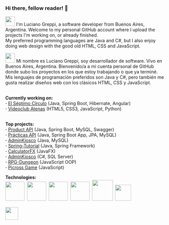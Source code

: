 ### Hi there, fellow reader! 👋

<img height=30 src="https://i1.pngguru.com/preview/715/644/898/world-flag-icons-united-kingdom-flag-art.jpg"> I'm Luciano Greppi, a software developer from Buenos Aires, Argentina. Welcome to my personal GitHub account where I upload the projects I'm working on, or already finished.<br>
My preferred programming languages are Java and C#, but I also enjoy doing web design with the good old HTML, CSS and JavaScript.<br>

<img height=30 src="https://cdn.icon-icons.com/icons2/1531/PNG/128/3253482-flag-spain-icon_106784.png"> Mi nombre es Luciano Greppi, soy desarrollador de software. Vivo en Buenos Aires, Argentina. Bienvenido/a a mi cuenta personal de GitHub donde subo los proyectos en los que estoy trabajando o que ya terminé.<br>
Mis lenguajes de programación preferidos son Java y C#, pero también me gusta realizar diseños web con los clásicos HTML, CSS y JavaScript.<br>

<br>
<b>Currently working on:</b> <br>
<b>·</b> <a href="https://github.com/Luchoag/El-Septimo-Circulo">El Séptimo Círculo</a> (Java, Spring Boot, Hibernate, Angular)<br>
<b>·</b> <a href="https://github.com/Luchoag/Videoclub-Atenas">Videoclub Atenas</a> (HTML5, CSS3, JavaScript, Python)<br><br>

<b>Top projects:</b><br>
<b>·</b> <a href="https://github.com/Luchoag/product-api">Product API</a> (Java, Spring Boot, MySQL, Swagger) \
<b>·</b> <a href="https://github.com/Luchoag/product-api">Prácticas API</a> (Java, Spring Boot App, JPA, MySQL) \
<b>·</b> <a href="https://github.com/Luchoag/administracion-kiosco-java">AdminKiosco</a> (Java, MySQL) \
<b>·</b> <a href="https://github.com/Luchoag/spring-tutorial">Spring-Tutorial</a> (Java, Spring Framework) \
<b>·</b> <a href="https://github.com/Luchoag/CalculatorFX">CalculatorFX</a> (JavaFX) \
<b>·</b> <a href="https://github.com/Luchoag/AdminKiosco">AdminKiosco</a> (C#, SQL Server) \
<b>·</b> <a href="https://github.com/Luchoag/rpg-dungeon">RPG-Dungeon</a> (JavaScript OOP) \
<b>·</b> <a href="https://github.com/Luchoag/picross-game">Picross Game</a> (JavaScript)
 
 <b>Technologies:</b> \
<img height=60 src="https://cdn.iconscout.com/icon/free/png-256/java-23-225999.png">&nbsp;
<img height=60 src="https://i.imgur.com/RzQDVCX.png">&nbsp;
<img height=60 src="https://encrypted-tbn0.gstatic.com/images?q=tbn%3AANd9GcQo8gnVA2n-OPRpw6HwKaHyAYTRd-st-JozSg&usqp=CAU">&nbsp;
<img height=60 src="https://cdn.iconscout.com/icon/free/png-256/git-1-226092.png">&nbsp;
<img height=65 src="https://cdn.icon-icons.com/icons2/2415/PNG/512/mysql_original_wordmark_logo_icon_146417.png">&nbsp;
<img height=50 src="https://cdn.icon-icons.com/icons2/2108/PNG/512/javascript_icon_130900.png">
<br><br>
<a href="https://www.linkedin.com/in/luciano-adolfo-greppi/"><img height=40 src="https://encrypted-tbn0.gstatic.com/images?q=tbn%3AANd9GcSk-cX_eLmfG6blX5lcqrcnB59gvHWpCmiK4Q&usqp=CAU"></a>
<br>

<!--
**Luchoag/Luchoag** is a ✨ _special_ ✨ repository because its `README.md` (this file) appears on your GitHub profile.

Here are some ideas to get you started:

- 🔭 I’m currently working on ...
- 🌱 I’m currently learning ...
- 👯 I’m looking to collaborate on ...
- 🤔 I’m looking for help with ...
- 💬 Ask me about ...
- 📫 How to reach me: ...
- 😄 Pronouns: ...
- ⚡ Fun fact: ...
-->
